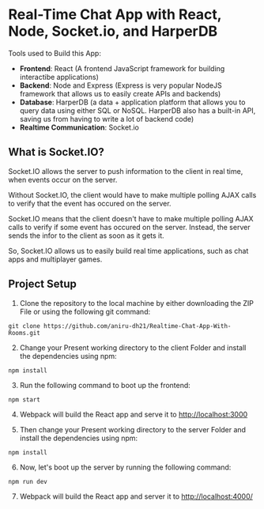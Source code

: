 # Real-Time Chat App with React, Node, Socket.io, and HarperDB

Tools used to Build this App:
- **Frontend**: React (A frontend JavaScript framework for building interactibe applications)
- **Backend**: Node and Express (Express is very popular NodeJS framework that allows us to easily create APIs and backends)
- **Database**: HarperDB (a data + application platform that allows you to query data using either SQL or NoSQL. HarperDB also has a built-in API, saving us from having to write a lot of backend code)
- **Realtime Communication**: Socket.io

## What is Socket.IO?

Socket.IO allows the server to push information to the client in real time, when events occur on the server.

Without Socket.IO, the client would have to make multiple polling AJAX calls to verify that the event has occured on the server.

Socket.IO means that the client doesn't have to make multiple polling AJAX calls to verify if some event has occured on the server. Instead, the server sends the infor to the client as soon as it gets it.

So, Socket.IO allows us to easily build real time applications, such as chat apps and multiplayer games.

## Project Setup

1. Clone the repository to the local machine by either downloading the ZIP File or using the following git command:
```
git clone https://github.com/aniru-dh21/Realtime-Chat-App-With-Rooms.git
```

2. Change your Present working directory to the client Folder and install the dependencies using npm:
```
npm install
```

3. Run the following command to boot up the frontend:
```
npm start
```

4. Webpack will build the React app and serve it to <ins>http://localhost:3000</ins>

5. Then change your Present working directory to the server Folder and install the dependencies using npm:
```
npm install
```

6. Now, let's boot up the server by running the following command:
```
npm run dev
```

7. Webpack will build the React app and server it to <ins>http://localhost:4000/</ins>
